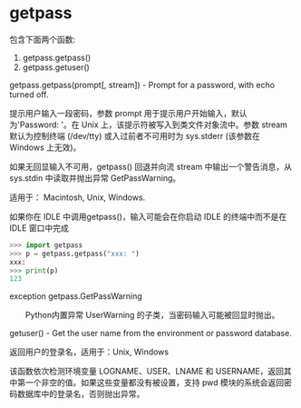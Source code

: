 # getpass

包含下面两个函数:

1. getpass.getpass()
2. getpass.getuser()

getpass.getpass(prompt[, stream]) - Prompt for a password, with echo turned off.

提示用户输入一段密码，参数 prompt 用于提示用户开始输入，默认为'Password: '。在 Unix 上，该提示符被写入到类文件对象流中。参数 stream 默认为控制终端 (/dev/tty) 或入过前者不可用时为 sys.stderr (该参数在 Windows 上无效)。

如果无回显输入不可用，getpass() 回退并向流 stream 中输出一个警告消息，从 sys.stdin 中读取并抛出异常 GetPassWarning。

适用于： Macintosh, Unix, Windows.

如果你在 IDLE 中调用getpass()，输入可能会在你启动 IDLE 的终端中而不是在 IDLE 窗口中完成

```python
>>> import getpass
>>> p = getpass.getpass("xxx: ")
xxx:
>>> print(p)
123
```

exception getpass.GetPassWarning

　　Python内置异常 UserWarning 的子类，当密码输入可能被回显时抛出。

getuser() - Get the user name from the environment or password database.

返回用户的登录名，适用于：Unix, Windows

该函数依次检测环境变量 LOGNAME、USER、LNAME 和 USERNAME，返回其中第一个非空的值。如果这些变量都没有被设置，支持 pwd 模块的系统会返回密码数据库中的登录名，否则抛出异常。